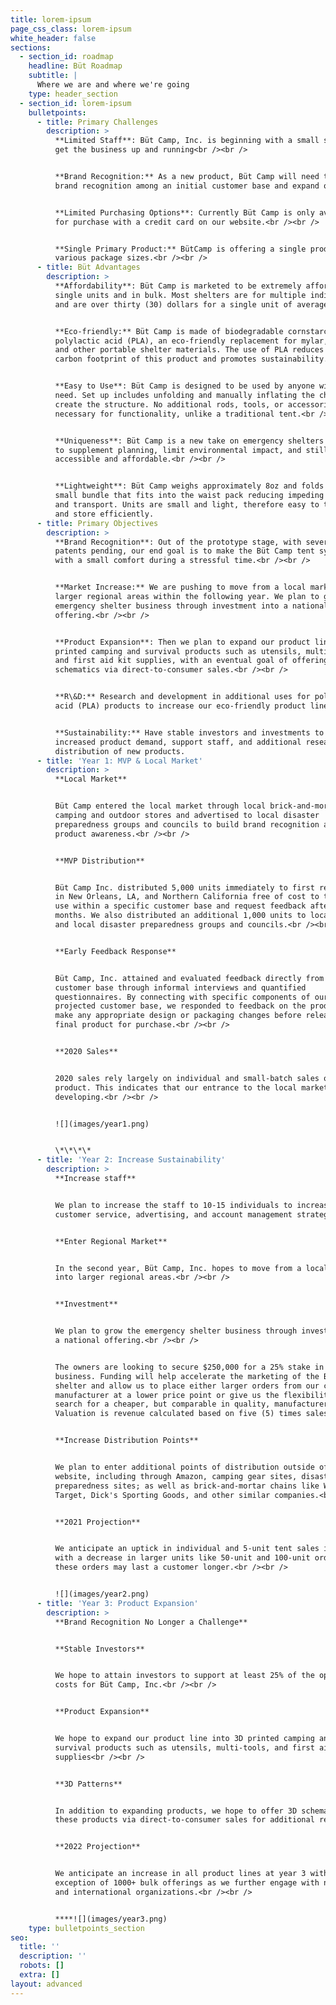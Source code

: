 ```yaml
---
title: lorem-ipsum
page_css_class: lorem-ipsum
white_header: false
sections:
  - section_id: roadmap
    headline: Büt Roadmap
    subtitle: |
      Where we are and where we're going
    type: header_section
  - section_id: lorem-ipsum
    bulletpoints:
      - title: Primary Challenges
        description: >
          **Limited Staff**: Büt Camp, Inc. is beginning with a small staff to
          get the business up and running<br /><br />


          **Brand Recognition:** As a new product, Büt Camp will need to build
          brand recognition among an initial customer base and expand out.<br /><br />


          **Limited Purchasing Options**: Currently Büt Camp is only available
          for purchase with a credit card on our website.<br /><br />


          **Single Primary Product:** BütCamp is offering a single product in
          various package sizes.<br /><br />
      - title: Büt Advantages
        description: >
          **Affordability**: Büt Camp is marketed to be extremely affordable for
          single units and in bulk. Most shelters are for multiple individuals
          and are over thirty (30) dollars for a single unit of average quality.<br /><br />


          **Eco-friendly:** Büt Camp is made of biodegradable cornstarch-based
          polylactic acid (PLA), an eco-friendly replacement for mylar, nylon,
          and other portable shelter materials. The use of PLA reduces the
          carbon footprint of this product and promotes sustainability.<br /><br />


          **Easy to Use**: Büt Camp is designed to be used by anyone with a
          need. Set up includes unfolding and manually inflating the channels to
          create the structure. No additional rods, tools, or accessories are
          necessary for functionality, unlike a traditional tent.<br /><br />


          **Uniqueness**: Büt Camp is a new take on emergency shelters designed
          to supplement planning, limit environmental impact, and still be
          accessible and affordable.<br /><br />


          **Lightweight**: Büt Camp weighs approximately 8oz and folds into a
          small bundle that fits into the waist pack reducing impeding movement
          and transport. Units are small and light, therefore easy to transport
          and store efficiently.
      - title: Primary Objectives
        description: >
          **Brand Recognition**: Out of the prototype stage, with several
          patents pending, our end goal is to make the Büt Camp tent synonymous
          with a small comfort during a stressful time.<br /><br />


          **Market Increase:** We are pushing to move from a local market into
          larger regional areas within the following year. We plan to grow the
          emergency shelter business through investment into a national
          offering.<br /><br />


          **Product Expansion**: Then we plan to expand our product line into 3D
          printed camping and survival products such as utensils, multi-tools,
          and first aid kit supplies, with an eventual goal of offering 3D
          schematics via direct-to-consumer sales.<br /><br />


          **R\&D:** Research and development in additional uses for polylactic
          acid (PLA) products to increase our eco-friendly product line.<br /><br />


          **Sustainability:** Have stable investors and investments to support
          increased product demand, support staff, and additional research and
          distribution of new products.
      - title: 'Year 1: MVP & Local Market'
        description: >
          **Local Market**


          Büt Camp entered the local market through local brick-and-mortar
          camping and outdoor stores and advertised to local disaster
          preparedness groups and councils to build brand recognition and
          product awareness.<br /><br />


          **MVP Distribution**


          Büt Camp Inc. distributed 5,000 units immediately to first responders
          in New Orleans, LA, and Northern California free of cost to test the
          use within a specific customer base and request feedback after two (2)
          months. We also distributed an additional 1,000 units to local EMTs
          and local disaster preparedness groups and councils.<br /><br />


          **Early Feedback Response**


          Büt Camp, Inc. attained and evaluated feedback directly from this
          customer base through informal interviews and quantified
          questionnaires. By connecting with specific components of our
          projected customer base, we responded to feedback on the product and
          make any appropriate design or packaging changes before releasing the
          final product for purchase.<br /><br />


          **2020 Sales**


          2020 sales rely largely on individual and small-batch sales of the
          product. This indicates that our entrance to the local market is
          developing.<br /><br />


          ![](images/year1.png)


          \*\*\*\*
      - title: 'Year 2: Increase Sustainability'
        description: >
          **Increase staff**


          We plan to increase the staff to 10-15 individuals to increase our
          customer service, advertising, and account management strategies.<br /><br />


          **Enter Regional Market**


          In the second year, Büt Camp, Inc. hopes to move from a local market
          into larger regional areas.<br /><br />


          **Investment**


          We plan to grow the emergency shelter business through investment into
          a national offering.<br /><br />


          The owners are looking to secure $250,000 for a 25% stake in the
          business. Funding will help accelerate the marketing of the Büt Camp
          shelter and allow us to place either larger orders from our current
          manufacturer at a lower price point or give us the flexibility to
          search for a cheaper, but comparable in quality, manufacturer.
          Valuation is revenue calculated based on five (5) times sales.<br /><br />


          **Increase Distribution Points**


          We plan to enter additional points of distribution outside of our
          website, including through Amazon, camping gear sites, disaster
          preparedness sites; as well as brick-and-mortar chains like Walmart,
          Target, Dick's Sporting Goods, and other similar companies.<br /><br />


          **2021 Projection**


          We anticipate an uptick in individual and 5-unit tent sales in 2022
          with a decrease in larger units like 50-unit and 100-unit orders as
          these orders may last a customer longer.<br /><br />


          ![](images/year2.png)
      - title: 'Year 3: Product Expansion'
        description: >
          **Brand Recognition No Longer a Challenge**


          **Stable Investors**


          We hope to attain investors to support at least 25% of the operating
          costs for Büt Camp, Inc.<br /><br />


          **Product Expansion**


          We hope to expand our product line into 3D printed camping and
          survival products such as utensils, multi-tools, and first aid kit
          supplies<br /><br />


          **3D Patterns**


          In addition to expanding products, we hope to offer 3D schematics of
          these products via direct-to-consumer sales for additional re-use.<br /><br />


          **2022 Projection**


          We anticipate an increase in all product lines at year 3 with the
          exception of 1000+ bulk offerings as we further engage with national
          and international organizations.<br /><br />


          ****![](images/year3.png)
    type: bulletpoints_section
seo:
  title: ''
  description: ''
  robots: []
  extra: []
layout: advanced
---
```

